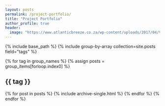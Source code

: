 ```yaml
---
layout: posts
permalink: /project-portfolio/
title: "Project Portfolio"
author_profile: true
header:
  image: "https://www.atlanticbreeze.co.za/wp-content/uploads/2017/04/V-A-Waterfront.jpg"
---
```

{% include base_path %}
{% include group-by-array collection=site.posts field="tags" %}

{% for tag in group_names %}
  {% assign posts = group_items[forloop.index0] %}
  <h2 id="{{ tag | slugify }}" class="archive__subtitle">{{ tag }}</h2>
  {% for post in posts %}
    {% include archive-single.html %}
  {% endfor %}
{% endfor %}
